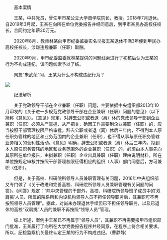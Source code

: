 　　基本案情

　　王某，中共党员，曾任甲市某公立大学商学院院长，教授。2018年7月退休。自2019年3月起，王某在向所在单位党委报告并经同意后，到甲市某民办高校任校长，合同约定年薪30万元。

　　2020年8月，教师林某向甲市纪委监委实名举报王某退休不满3年便到甲民办高校任校长，涉嫌违规兼职（任职）取酬。

　　2020年9月，甲市纪委监委就林某提供的问题线索进行了初核后认为王某的行为不构成违纪，该问题线索予以了结。

　　网友“朱武荣”问，王某为什么不构成违纪行为？

![](https://www.ccdi.gov.cn/hdjln/ywtt/202403/W020240401324278449779.jpeg)

　　纪法解析

　　关于党政领导干部在企业兼职（任职）问题，主要依据中央组织部2013年10月印发的《关于进一步规范党政领导干部在企业兼职（任职）问题的意见》（以下简称《意见》）。《意见》规定，对辞去公职或者退（离）休的党政领导干部到企业兼职（任职）必须从严掌握、从严把关，确因工作需要到企业兼职（任职）的，应当按照干部管理权限严格审批。辞去公职或者退（离）休后三年内，不得到本人原任职务管辖的地区和业务范围内的企业兼职（任职），也不得从事与原任职务管辖业务相关的营利性活动。《意见》明确，辞去公职或者退（离）休后三年内，拟到本人原任职务管辖的地区和业务范围外的企业兼职（任职）的，必须由本人事先向其原所在单位报告，由拟兼职（任职）企业出具兼职（任职）理由说明材料，所在单位按规定审核并按照干部管理权限征得相应的组织（人事）部门同意后，方可兼职（任职）。

　　但是，关于高校、科研院所领导人员兼职管理有关问题，2016年中央组织部又专门做了《关于改进和完善高校、科研院所领导人员兼职管理有关问题的问答》。《问答》规定：“除中央管理的干部外，高校、科研院所领导班子成员中的‘双肩挑’人员、所属的院系所和内设机构领导人员不担任领导职务后，其兼职可不再按照领导人员管理”。据此，对尚未办理退休手续但已不担任领导职务，以及已退休的高校“双肩挑”人员的兼职不再按照“领导人员”管理。

　　综上所述，案例中王某已不再属于“领导人员”，其兼职不再需要报甲市组织部门批准，王某履行了向所在大学党委报告程序并经同意，在程序上符合相关要求。所以，纪检监察机关最终认定王某的行为不构成违纪。（曹静静）